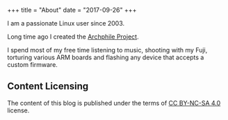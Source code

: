 +++
title = "About"
date = "2017-09-26"
+++


I am a passionate Linux user since 2003. 

Long time ago I created the [Archphile Project](https://archphile.org).

I spend most of my free time listening to music, shooting with my Fuji, torturing various ARM boards and flashing any device that accepts a custom firmware.


## Content Licensing

The content of this blog is published under the terms of [CC BY-NC-SA 4.0](https://creativecommons.org/licenses/by-nc-sa/4.0/) license.